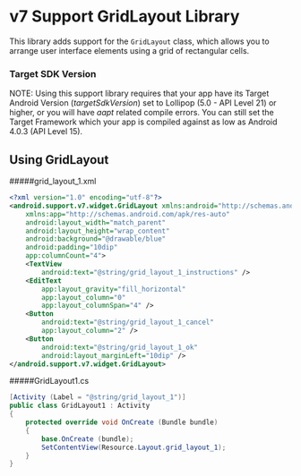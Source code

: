 v7 Support GridLayout Library
=========================

This library adds support for the `GridLayout` class, which allows you to arrange user interface elements 
using a grid of rectangular cells.

### Target SDK Version 
NOTE: Using this support library requires that your app have its Target Android Version (*targetSdkVersion*) set to Lollipop (5.0 - API Level 21) or higher, or you will have *aapt* related compile errors.  You can still set the Target Framework which your app is compiled against as low as Android 4.0.3 (API Level 15).


Using GridLayout
------

#####grid_layout_1.xml
```xml
<?xml version="1.0" encoding="utf-8"?>
<android.support.v7.widget.GridLayout xmlns:android="http://schemas.android.com/apk/res/android"
    xmlns:app="http://schemas.android.com/apk/res-auto"
    android:layout_width="match_parent"
    android:layout_height="wrap_content"
    android:background="@drawable/blue"
    android:padding="10dip"
    app:columnCount="4">
    <TextView
        android:text="@string/grid_layout_1_instructions" />
    <EditText
        app:layout_gravity="fill_horizontal"
        app:layout_column="0"
        app:layout_columnSpan="4" />
    <Button
        android:text="@string/grid_layout_1_cancel"
        app:layout_column="2" />
    <Button
        android:text="@string/grid_layout_1_ok"
        android:layout_marginLeft="10dip" />
</android.support.v7.widget.GridLayout>
```
#####GridLayout1.cs
```csharp
[Activity (Label = "@string/grid_layout_1")]
public class GridLayout1 : Activity
{
	protected override void OnCreate (Bundle bundle)
	{
		base.OnCreate (bundle);
		SetContentView(Resource.Layout.grid_layout_1);
	}
}
```


